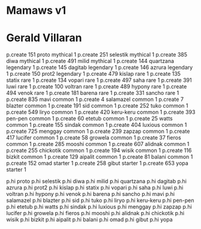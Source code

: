 # Mamaws v1
# Gerald Villaran

p.create 151 proto mythical 1
p.create 251 selestik mythical 1
p.create 385 diwa mythical 1
p.create 491 milid mythical 1
p.create 144 quartzana legendary 1
p.create 145 dagitab legendary 1
p.create 146 azrura legendary 1
p.create 150 prot2 legendary 1
p.create 479 kislap rare 1
p.create 135 statix rare 1
p.create 134 vopari rare 1
p.create 497 saha rare 1
p.create 391 luwi rare 1
p.create 100 voltran rare 1
p.create 489 hypony rare 1
p.create 494 venok rare 1
p.create 181 barena rare 1
p.create 331 sancho rare 1
p.create 835 mavi common 1
p.create 4 salamazel common 1
p.create 7 blazter common 1
p.create 191 sid common 1
p.create 252 tuko common 1
p.create 549 liryo common 1
p.create 420 keru-keru common 1
p.create 393 pen-pen common 1
p.create 60 etetub common 1
p.create 25 watts common 1
p.create 155 sindak common 1
p.create 404 luxious common 1
p.create 725 menggay common 1
p.create 239 zapzap common 1
p.create 417 lucifer common 1
p.create 58 growela common 1
p.create 37 fieros common 1
p.create 285 mooshi common 1
p.create 607 alidnak common 1
p.create 255 chickotik common 1
p.create 194 wisik common 1
p.create 116 bizkit common 1
p.create 129 aipalit common 1
p.create 81 balani common 1
p.create 152 omad starter 1
p.create 258 gibut starter 1
p.create 653 yopa starter 1

p.hi proto
p.hi selestik
p.hi diwa
p.hi milid
p.hi quartzana
p.hi dagitab
p.hi azrura
p.hi prot2
p.hi kislap
p.hi statix
p.hi vopari
p.hi saha
p.hi luwi
p.hi voltran
p.hi hypony
p.hi venok
p.hi barena
p.hi sancho
p.hi mavi
p.hi salamazel
p.hi blazter
p.hi sid
p.hi tuko
p.hi liryo
p.hi keru-keru
p.hi pen-pen
p.hi etetub
p.hi watts
p.hi sindak
p.hi luxious
p.hi menggay
p.hi zapzap
p.hi lucifer
p.hi growela
p.hi fieros
p.hi mooshi
p.hi alidnak
p.hi chickotik
p.hi wisik
p.hi bizkit
p.hi aipalit
p.hi balani
p.hi omad
p.hi gibut
p.hi yopa